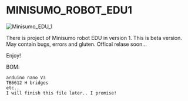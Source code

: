 # MINISUMO_ROBOT_EDU1


![Minisumo_EDU_1](/3D_project/EDU_1_BETA.png)


There is project of Minisumo robot EDU in version 1. 
This is beta version. May contain bugs, errors and gluten. Offical relase soon...

Enjoy!

BOM:

    arduino nano V3 
    TB6612 H bridges
    etc..
    I will finish this file later.. I promise!

